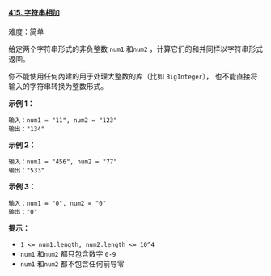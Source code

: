 ﻿#### [415\. 字符串相加](https://leetcode.cn/problems/add-strings/)

难度：简单

给定两个字符串形式的非负整数 `num1` 和`num2` ，计算它们的和并同样以字符串形式返回。

你不能使用任何內建的用于处理大整数的库（比如 `BigInteger`）， 也不能直接将输入的字符串转换为整数形式。

**示例 1：**

```
输入：num1 = "11", num2 = "123"
输出："134"
```

**示例 2：**

```
输入：num1 = "456", num2 = "77"
输出："533"
```

**示例 3：**

```
输入：num1 = "0", num2 = "0"
输出："0"
```

**提示：**

-   `1 <= num1.length, num2.length <= 10^4`
-   `num1` 和`num2` 都只包含数字 `0-9`
-   `num1` 和`num2` 都不包含任何前导零
